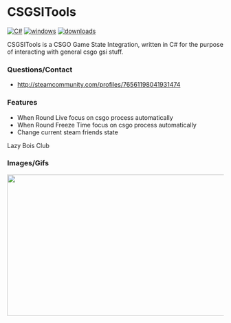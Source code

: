 # CSGSITools

[![C#](https://img.shields.io/badge/language-C%23-green.svg)](https://en.wikipedia.org/wiki/C%2B%2B)
[![windows](https://img.shields.io/badge/platform-windows-blue.svg)](https://en.wikipedia.org/wiki/Microsoft_Windows)
[![downloads](https://img.shields.io/github/downloads/sp0ok3r/CSGSITools/total.svg)](https://github.com/CSGSITools/Mercury)

CSGSITools is a CSGO Game State Integration, written in C# for the purpose of interacting with general csgo gsi stuff.

### Questions/Contact
* http://steamcommunity.com/profiles/76561198041931474

### Features
* When Round Live focus on csgo process automatically
* When Round Freeze Time focus on csgo process automatically
* Change current steam friends state

Lazy Bois Club


### Images/Gifs

<img align="left" width="606" height="328" src="https://raw.githubusercontent.com/sp0ok3r/CSGSITools/master/images/csgsiTool.png">
